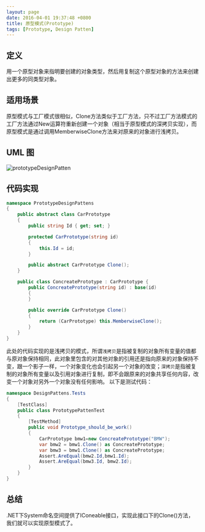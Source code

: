 ```yaml
---
layout: page
date: 2016-04-01 19:37:48 +0800 
title: 原型模式(Prototype)
tags: [Prototype, Design Patten]
---
```


## 定义

用一个原型对象来指明要创建的对象类型，然后用复制这个原型对象的方法来创建出更多的同类型对象。

## 适用场景

原型模式与工厂模式很相似，Clone方法类似于工厂方法，只不过工厂方法模式的工厂方法通过New运算符重新创建一个对象（相当于原型模式的深拷贝实现），而原型模式是通过调用MemberwiseClone方法来对原来的对象进行浅拷贝。

## UML 图

![prototypeDesignPatten](http://www.plantuml.com/plantuml/png/TOz12eD034NtEKMW6qM4dg1ONBahz0Hn9fIXcf5CNBJMkrUe1QLq_LvU-5KoKXlx3j8zo41AFRgEKZgRQMX7uyP5kOOdun6eJQRax6DWJNhHQD4U0qzGuWA3tB3nSDYnR0N1vr3WzAtCEmdhBWfdESomrgCuPJBU_2Z-dVpAvUkqTQ5YySlCDm00)

## 代码实现

```csharp
namespace PrototypeDesignPattens
{
    public abstract class CarPrototype
    {
        public string Id { get; set; }

        protected CarPrototype(string id)
        {
            this.Id = id;
        }

        public abstract CarPrototype Clone();
    }

    public class ConcreatePrototype : CarPrototype {
        public ConcreatePrototype(string id) : base(id)
        {
        }

        public override CarPrototype Clone()
        {
            return (CarPrototype) this.MemberwiseClone();
        }
    }
}
```

此处的代码实现的是浅拷贝的模式，所谓`浅拷贝`是指被复制的对象所有变量的值都与原对象保持相同，此对象里包含的对其他对象的引用还是指向原来的对象保持不变，跟一个影子一样，一个对象变化也会引起另一个对象的改变；`深拷贝`是指被复制的对象所有变量以及引用对象进行复制，即不会跟原来的对象共享任何内容，改变一个对象对另外一个对象没有任何影响。
以下是测试代码：

```csharp
namespace DesignPattens.Tests
{
    [TestClass]
    public class PrototypePattenTest
    {
        [TestMethod]
        public void Prototype_should_be_work()
        {
            CarPrototype bmw1=new ConcreatePrototype("BMW");
            var bmw2 = bmw1.Clone() as ConcreatePrototype;
            var bmw3 = bmw1.Clone() as ConcreatePrototype;
            Assert.AreEqual(bmw2.Id,bmw1.Id);
            Assert.AreEqual(bmw3.Id, bmw2.Id);
        }
    }
}
```

## 总结

.NET下System命名空间提供了IConeable接口，实现此接口下的Clone()方法，我们就可以实现原型模式了。
